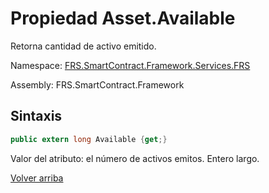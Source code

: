 # Propiedad Asset.Available

Retorna cantidad de activo emitido.

Namespace: [FRS.SmartContract.Framework.Services.FRS](../../FRS.md)

Assembly: FRS.SmartContract.Framework

## Sintaxis

```c#
public extern long Available {get;}
```

Valor del atributo: el número de activos emitos. Entero largo.



[Volver arriba](../Asset.md)
